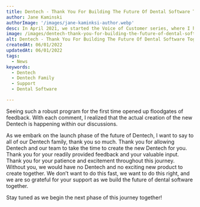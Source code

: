 ```yaml
---
title: Dentech - Thank You For Building The Future Of Dental Software Together
author: Jane Kaminski
authorImage: '/images/jane-kaminksi-author.webp'
desc: In April 2021, we started the Voice of Customer series, where I had the privilege to demo the brand new Dentech NextGen Practice Management Software with customers and gather your feedback and input. Your responses were overwhelming positive.
image: /images/dentech-thank-you-for-building-the-future-of-dental-software-together.webp
alt: Dentech - Thank You For Building The Future Of Dental Software Together
createdAt: 06/01/2022
updatedAt: 06/01/2022
tags:
  - News
keywords:
  - Dentech
  - Dentech Family
  - Support
  - Dental Software

---
```


Seeing such a robust program for the first time opened up floodgates of feedback. With each comment, I realized that the actual creation of the new Dentech is happening within our discussions.

As we embark on the launch phase of the future of Dentech, I want to say to all of our Dentech family, thank you so much. Thank you for allowing Dentech and our team to take the time to create the new Dentech for you. Thank you for your readily provided feedback and your valuable input. Thank you for your patience and excitement throughout this journey. Without you, we would have no Dentech and no exciting new product to create together. We don’t want to do this fast, we want to do this right, and we are so grateful for your support as we build the future of dental software together.

Stay tuned as we begin the next phase of this journey together!